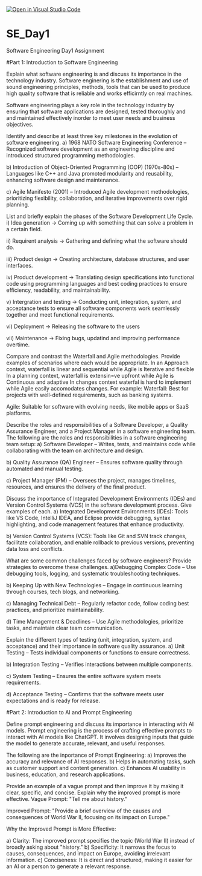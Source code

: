 [![Open in Visual Studio Code](https://classroom.github.com/assets/open-in-vscode-2e0aaae1b6195c2367325f4f02e2d04e9abb55f0b24a779b69b11b9e10269abc.svg)](https://classroom.github.com/online_ide?assignment_repo_id=18364536&assignment_repo_type=AssignmentRepo)
# SE_Day1
Software Engineering Day1 Assignment

#Part 1: Introduction to Software Engineering

Explain what software engineering is and discuss its importance in the technology industry.
Software enginering is the establishment and use of sound engineering principles, methods, tools that can be used to produce high quality software that is reliable and works efficirntly on real machines.


Software engineering plays a key role in the technology industry by ensuring that software applications are designed, tested thoroughly and and maintained effectively inorder to meet user needs and business objectives.


Identify and describe at least three key milestones in the evolution of software engineering.
a) 1968 NATO Software Engineering Conference – Recognized software development as an engineering discipline and introduced structured programming methodologies.

b) Introduction of Object-Oriented Programming (OOP) (1970s-80s) – Languages like C++ and Java promoted modularity and reusability, enhancing software design and maintenance.

c) Agile Manifesto (2001) – Introduced Agile development methodologies, prioritizing flexibility, collaboration, and iterative improvements over rigid planning.

List and briefly explain the phases of the Software Development Life Cycle.
i) Idea generation -> Coming up with something that can solve a problem in a certain field.

ii) Requirent analysis -> Gathering and defining what the software should do.

iii) Product design ->  Creating architecture, database structures, and user interfaces.

iv) Product development -> Translating design specifications into functional code using programming languages and best coding practices to ensure efficiency, readability, and maintainability.

v) Intergration and testing -> Conducting unit, integration, system, and acceptance tests to ensure all software components work seamlessly together and meet functional requirements.

vi) Deployment -> Releasing the software to the users

vii) Maintenance -> Fixing bugs, updatind and improving performance overtime.

Compare and contrast the Waterfall and Agile methodologies. Provide examples of scenarios where each would be appropriate.
In an Approach context, waterfall is linear and sequential while Agile is Iterative and flexible
In a planning context, waterfall is extensin=ve upfront while Agile is Continuous and adaptive
In changes context waterfal is hard to implement while Agile easily accomodates changes.
For example:
Waterfall: Best for projects with well-defined requirements, such as banking systems.

Agile: Suitable for software with evolving needs, like mobile apps or SaaS platforms.

Describe the roles and responsibilities of a Software Developer, a Quality Assurance Engineer, and a Project Manager in a software engineering team.
    The following are the roles and responsibilities in a software engineering team setup:
a) Software Developer – Writes, tests, and maintains code while collaborating with the team on architecture and design.

b) Quality Assurance (QA) Engineer – Ensures software quality through automated and manual testing.

c) Project Manager (PM) – Oversees the project, manages timelines, resources, and ensures the delivery of the final product.

Discuss the importance of Integrated Development Environments (IDEs) and Version Control Systems (VCS) in the software development process. Give examples of each.
a) Integrated Development Environments (IDEs): Tools like VS Code, IntelliJ IDEA, and Eclipse provide debugging, syntax highlighting, and code management features that enhance productivity.

b) Version Control Systems (VCS): Tools like Git and SVN track changes, facilitate collaboration, and enable rollback to previous versions, preventing data loss and conflicts.

What are some common challenges faced by software engineers? Provide strategies to overcome these challenges.
a)Debugging Complex Code – Use debugging tools, logging, and systematic troubleshooting techniques.

b) Keeping Up with New Technologies – Engage in continuous learning through courses, tech blogs, and networking.

c) Managing Technical Debt – Regularly refactor code, follow coding best practices, and prioritize maintainability.

d) Time Management & Deadlines – Use Agile methodologies, prioritize tasks, and maintain clear team communication.

Explain the different types of testing (unit, integration, system, and acceptance) and their importance in software quality assurance.
a) Unit Testing – Tests individual components or functions to ensure correctness.

b) Integration Testing – Verifies interactions between multiple components.

c) System Testing – Ensures the entire software system meets requirements.

d) Acceptance Testing – Confirms that the software meets user expectations and is ready for release.

#Part 2: Introduction to AI and Prompt Engineering

Define prompt engineering and discuss its importance in interacting with AI models.
Prompt engineering is the process of crafting effective prompts to interact with AI models like ChatGPT. It involves designing inputs that guide the model to generate accurate, relevant, and useful responses.

The following are the inportance of Prompt Engineering:
a) Improves the accuracy and relevance of AI responses.
b) Helps in automating tasks, such as customer support and content generation.
c) Enhances AI usability in business, education, and research applications.

Provide an example of a vague prompt and then improve it by making it clear, specific, and concise. Explain why the improved prompt is more effective.
Vague Prompt:
"Tell me about history."

Improved Prompt:
"Provide a brief overview of the causes and consequences of World War II, focusing on its impact on Europe."

Why the Improved Prompt is More Effective:

a) Clarity: The improved prompt specifies the topic (World War II) instead of broadly asking about "history."
b) Specificity: It narrows the focus to causes, consequences, and impact on Europe, avoiding irrelevant information.
c) Conciseness: It is direct and structured, making it easier for an AI or a person to generate a relevant response.
